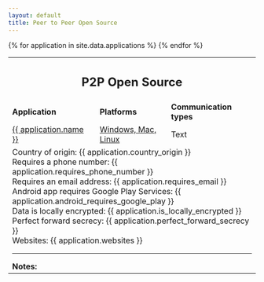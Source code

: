 ```yaml
---
layout: default
title: Peer to Peer Open Source
---
```

<table>
  <tr><td colspan="4" style="text-align:center"><H2>P2P Open Source</H2></td></tr>
  <tr><td><b>Application</b></td>
  <td><b>Platforms</b></td>
  <td><b>Communication types</b></td></tr>
{% for application in site.data.applications %}
<tr>
  <td><a name="{{ application.name }}" href="{{ application.url }}">{{ application.name }}</a></td>
  <td><a href="https://ricochet.im/releases/latest/">Windows, Mac, Linux</a></td>
  <td>Text</td>
</tr>
<tr><td colspan="4">
  Country of origin: {{ application.country_origin }}<br>
  Requires a phone number: {{ application.requires_phone_number }}<br>
  Requires an email address: {{ application.requires_email }}<br>
  Android app requires Google Play Services: {{ application.android_requires_google_play }}<br>
  Data is locally encrypted: {{ application.is_locally_encrypted }}<br>
  Perfect forward secrecy: {{ application.perfect_forward_secrecy }}<br>
  Websites: {{ application.websites }}<br>
  <hr>
  <b>Notes:</b><br>
   
</td></tr>
{% endfor %}

</table>
